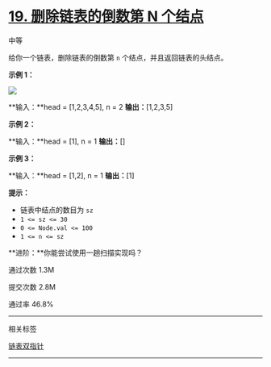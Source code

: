 # [19\. 删除链表的倒数第 N 个结点](https://leetcode.cn/problems/remove-nth-node-from-end-of-list/)

中等

给你一个链表，删除链表的倒数第 `n` 个结点，并且返回链表的头结点。


**示例 1：**

![](:/4b9b829af85746bb88b04a54646e89d3)

**输入：**head = \[1,2,3,4,5\], n = 2
**输出：**\[1,2,3,5\]

**示例 2：**

**输入：**head = \[1\], n = 1
**输出：**\[\]

**示例 3：**

**输入：**head = \[1,2\], n = 1
**输出：**\[1\]


**提示：**

- 链表中结点的数目为 `sz`
- `1 <= sz <= 30`
- `0 <= Node.val <= 100`
- `1 <= n <= sz`


**进阶：**你能尝试使用一趟扫描实现吗？

通过次数 1.3M

提交次数 2.8M

通过率 46.8%

* * *

相关标签

[链表](https://leetcode.cn/tag/linked-list/)[双指针](https://leetcode.cn/tag/two-pointers/)

* * *